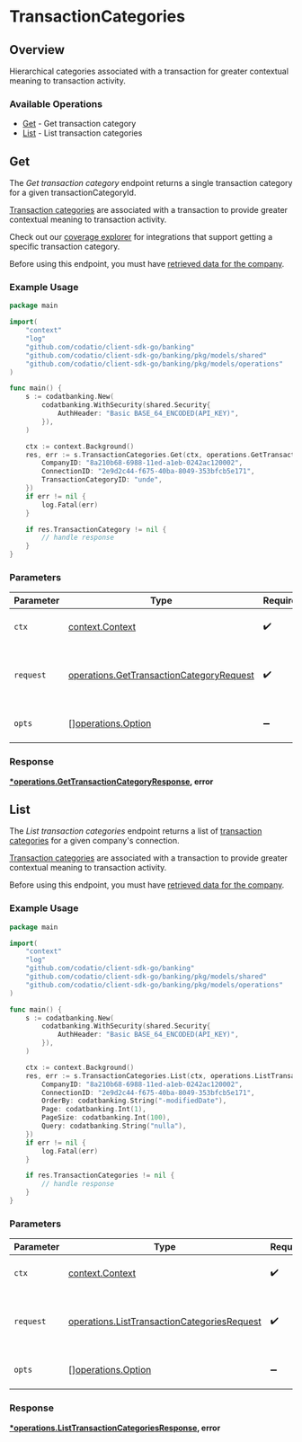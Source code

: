 # TransactionCategories

## Overview

Hierarchical categories associated with a transaction for greater contextual meaning to transaction activity.

### Available Operations

* [Get](#get) - Get transaction category
* [List](#list) - List transaction categories

## Get

The *Get transaction category* endpoint returns a single transaction category for a given transactionCategoryId.

[Transaction categories](https://docs.codat.io/banking-api#/schemas/TransactionCategory) are associated with a transaction to provide greater contextual meaning to transaction activity.

Check out our [coverage explorer](https://knowledge.codat.io/supported-features/banking?view=tab-by-data-type&dataType=banking-transactionCategories) for integrations that support getting a specific transaction category.

Before using this endpoint, you must have [retrieved data for the company](https://docs.codat.io/codat-api#/operations/refresh-company-data).


### Example Usage

```go
package main

import(
	"context"
	"log"
	"github.com/codatio/client-sdk-go/banking"
	"github.com/codatio/client-sdk-go/banking/pkg/models/shared"
	"github.com/codatio/client-sdk-go/banking/pkg/models/operations"
)

func main() {
    s := codatbanking.New(
        codatbanking.WithSecurity(shared.Security{
            AuthHeader: "Basic BASE_64_ENCODED(API_KEY)",
        }),
    )

    ctx := context.Background()
    res, err := s.TransactionCategories.Get(ctx, operations.GetTransactionCategoryRequest{
        CompanyID: "8a210b68-6988-11ed-a1eb-0242ac120002",
        ConnectionID: "2e9d2c44-f675-40ba-8049-353bfcb5e171",
        TransactionCategoryID: "unde",
    })
    if err != nil {
        log.Fatal(err)
    }

    if res.TransactionCategory != nil {
        // handle response
    }
}
```

### Parameters

| Parameter                                                                                            | Type                                                                                                 | Required                                                                                             | Description                                                                                          |
| ---------------------------------------------------------------------------------------------------- | ---------------------------------------------------------------------------------------------------- | ---------------------------------------------------------------------------------------------------- | ---------------------------------------------------------------------------------------------------- |
| `ctx`                                                                                                | [context.Context](https://pkg.go.dev/context#Context)                                                | :heavy_check_mark:                                                                                   | The context to use for the request.                                                                  |
| `request`                                                                                            | [operations.GetTransactionCategoryRequest](../../models/operations/gettransactioncategoryrequest.md) | :heavy_check_mark:                                                                                   | The request object to use for the request.                                                           |
| `opts`                                                                                               | [][operations.Option](../../models/operations/option.md)                                             | :heavy_minus_sign:                                                                                   | The options for this request.                                                                        |


### Response

**[*operations.GetTransactionCategoryResponse](../../models/operations/gettransactioncategoryresponse.md), error**


## List

The *List transaction categories* endpoint returns a list of [transaction categories](https://docs.codat.io/banking-api#/schemas/TransactionCategory) for a given company's connection.

[Transaction categories](https://docs.codat.io/banking-api#/schemas/TransactionCategory) are associated with a transaction to provide greater contextual meaning to transaction activity.

Before using this endpoint, you must have [retrieved data for the company](https://docs.codat.io/codat-api#/operations/refresh-company-data).
    

### Example Usage

```go
package main

import(
	"context"
	"log"
	"github.com/codatio/client-sdk-go/banking"
	"github.com/codatio/client-sdk-go/banking/pkg/models/shared"
	"github.com/codatio/client-sdk-go/banking/pkg/models/operations"
)

func main() {
    s := codatbanking.New(
        codatbanking.WithSecurity(shared.Security{
            AuthHeader: "Basic BASE_64_ENCODED(API_KEY)",
        }),
    )

    ctx := context.Background()
    res, err := s.TransactionCategories.List(ctx, operations.ListTransactionCategoriesRequest{
        CompanyID: "8a210b68-6988-11ed-a1eb-0242ac120002",
        ConnectionID: "2e9d2c44-f675-40ba-8049-353bfcb5e171",
        OrderBy: codatbanking.String("-modifiedDate"),
        Page: codatbanking.Int(1),
        PageSize: codatbanking.Int(100),
        Query: codatbanking.String("nulla"),
    })
    if err != nil {
        log.Fatal(err)
    }

    if res.TransactionCategories != nil {
        // handle response
    }
}
```

### Parameters

| Parameter                                                                                                  | Type                                                                                                       | Required                                                                                                   | Description                                                                                                |
| ---------------------------------------------------------------------------------------------------------- | ---------------------------------------------------------------------------------------------------------- | ---------------------------------------------------------------------------------------------------------- | ---------------------------------------------------------------------------------------------------------- |
| `ctx`                                                                                                      | [context.Context](https://pkg.go.dev/context#Context)                                                      | :heavy_check_mark:                                                                                         | The context to use for the request.                                                                        |
| `request`                                                                                                  | [operations.ListTransactionCategoriesRequest](../../models/operations/listtransactioncategoriesrequest.md) | :heavy_check_mark:                                                                                         | The request object to use for the request.                                                                 |
| `opts`                                                                                                     | [][operations.Option](../../models/operations/option.md)                                                   | :heavy_minus_sign:                                                                                         | The options for this request.                                                                              |


### Response

**[*operations.ListTransactionCategoriesResponse](../../models/operations/listtransactioncategoriesresponse.md), error**

